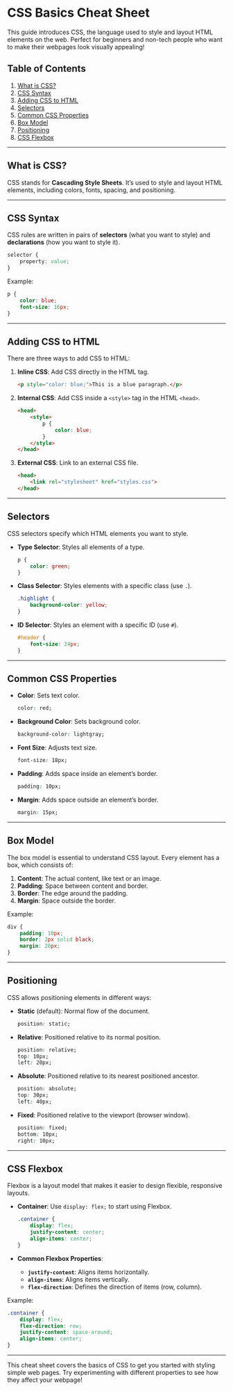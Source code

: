 # CSS Basics Cheat Sheet

This guide introduces CSS, the language used to style and layout HTML elements on the web. Perfect for beginners and non-tech people who want to make their webpages look visually appealing!

## Table of Contents

1. [What is CSS?](#what-is-css)
2. [CSS Syntax](#css-syntax)
3. [Adding CSS to HTML](#adding-css-to-html)
4. [Selectors](#selectors)
5. [Common CSS Properties](#common-css-properties)
6. [Box Model](#box-model)
7. [Positioning](#positioning)
8. [CSS Flexbox](#css-flexbox)

---

## What is CSS?

CSS stands for **Cascading Style Sheets**. It’s used to style and layout HTML elements, including colors, fonts, spacing, and positioning.

---

## CSS Syntax

CSS rules are written in pairs of **selectors** (what you want to style) and **declarations** (how you want to style it).

```css
selector {
    property: value;
}
```

Example:

```css
p {
    color: blue;
    font-size: 16px;
}
```

---

## Adding CSS to HTML

There are three ways to add CSS to HTML:

1. **Inline CSS**: Add CSS directly in the HTML tag.
   ```html
   <p style="color: blue;">This is a blue paragraph.</p>
   ```

2. **Internal CSS**: Add CSS inside a `<style>` tag in the HTML `<head>`.
   ```html
   <head>
       <style>
           p {
               color: blue;
           }
       </style>
   </head>
   ```

3. **External CSS**: Link to an external CSS file.
   ```html
   <head>
       <link rel="stylesheet" href="styles.css">
   </head>
   ```

---

## Selectors

CSS selectors specify which HTML elements you want to style.

- **Type Selector**: Styles all elements of a type.
  ```css
  p {
      color: green;
  }
  ```

- **Class Selector**: Styles elements with a specific class (use `.`).
  ```css
  .highlight {
      background-color: yellow;
  }
  ```

- **ID Selector**: Styles an element with a specific ID (use `#`).
  ```css
  #header {
      font-size: 24px;
  }
  ```

---

## Common CSS Properties

- **Color**: Sets text color.
  ```css
  color: red;
  ```

- **Background Color**: Sets background color.
  ```css
  background-color: lightgray;
  ```

- **Font Size**: Adjusts text size.
  ```css
  font-size: 18px;
  ```

- **Padding**: Adds space inside an element’s border.
  ```css
  padding: 10px;
  ```

- **Margin**: Adds space outside an element’s border.
  ```css
  margin: 15px;
  ```

---

## Box Model

The box model is essential to understand CSS layout. Every element has a box, which consists of:

1. **Content**: The actual content, like text or an image.
2. **Padding**: Space between content and border.
3. **Border**: The edge around the padding.
4. **Margin**: Space outside the border.

Example:

```css
div {
    padding: 10px;
    border: 2px solid black;
    margin: 20px;
}
```

---

## Positioning

CSS allows positioning elements in different ways:

- **Static** (default): Normal flow of the document.
  ```css
  position: static;
  ```

- **Relative**: Positioned relative to its normal position.
  ```css
  position: relative;
  top: 10px;
  left: 20px;
  ```

- **Absolute**: Positioned relative to its nearest positioned ancestor.
  ```css
  position: absolute;
  top: 30px;
  left: 40px;
  ```

- **Fixed**: Positioned relative to the viewport (browser window).
  ```css
  position: fixed;
  bottom: 10px;
  right: 10px;
  ```

---

## CSS Flexbox

Flexbox is a layout model that makes it easier to design flexible, responsive layouts.

- **Container**: Use `display: flex;` to start using Flexbox.
  ```css
  .container {
      display: flex;
      justify-content: center;
      align-items: center;
  }
  ```

- **Common Flexbox Properties**:
  - **`justify-content`**: Aligns items horizontally.
  - **`align-items`**: Aligns items vertically.
  - **`flex-direction`**: Defines the direction of items (row, column).

Example:

```css
.container {
    display: flex;
    flex-direction: row;
    justify-content: space-around;
    align-items: center;
}
```

---

This cheat sheet covers the basics of CSS to get you started with styling simple web pages. Try experimenting with different properties to see how they affect your webpage!
